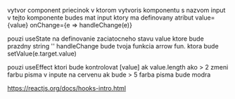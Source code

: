 vytvor component priecinok v ktorom vytvoris komponentu s nazvom input v tejto komponente budes mat input ktory ma definovany atribut value={value} onChange={e => handleChange(e)}

pouzi useState na definovanie zaciatocneho stavu value ktore bude prazdny string ''
handleChange bude tvoja funkcia arrow fun. ktora bude setValue(e.target.value)

pouzi useEffect ktori bude kontrolovat [value] ak value.length ako > 2 zmeni farbu pisma v inpute na cervenu ak bude > 5 farba pisma bude modra

https://reactjs.org/docs/hooks-intro.html
